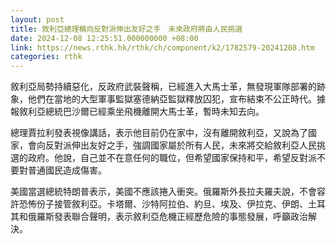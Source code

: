 ```yaml
---
layout: post
title: 敘利亞總理稱向反對派伸出友好之手　未來政府將由人民挑選
date: 2024-12-08 12:25:51.000000000 +08:00
link: https://news.rthk.hk/rthk/ch/component/k2/1782579-20241208.htm
categories: rthk
---
```


敘利亞局勢持續惡化，反政府武裝聲稱，已經進入大馬士革，無發現軍隊部署的跡象，他們在當地的大型軍事監獄塞德納亞監獄釋放囚犯，宣布結束不公正時代。據報敘利亞總統巴沙爾已經乘坐飛機離開大馬士革，暫時未知去向。

總理賈拉利發表視像講話，表示他目前仍在家中，沒有離開敘利亞，又說為了國家，會向反對派伸出友好之手，強調國家屬於所有人民，未來將交給敘利亞人民挑選的政府。他說，自己並不在意任何的職位，但希望國家保持和平，希望反對派不要對普通國民造成傷害。

美國當選總統特朗普表示，美國不應該捲入衝突。俄羅斯外長拉夫羅夫說，不會容許恐怖份子接管敘利亞。卡塔爾、沙特阿拉伯、約旦、埃及、伊拉克、伊朗、土耳其和俄羅斯發表聯合聲明，表示敘利亞危機正經歷危險的事態發展，呼籲政治解決。
